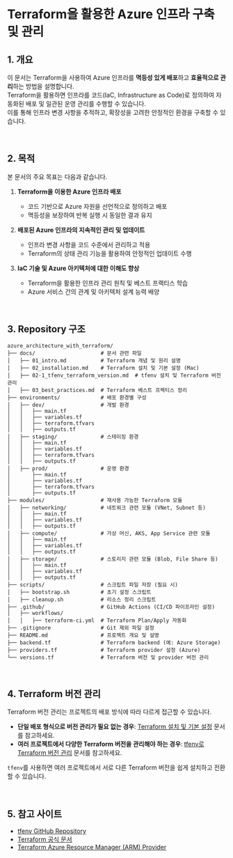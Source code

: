 # Terraform을 활용한 Azure 인프라 구축 및 관리

## 1. 개요
이 문서는 Terraform을 사용하여 Azure 인프라를 **멱등성 있게 배포**하고 **효율적으로 관리**하는 방법을 설명합니다.  
Terraform을 활용하면 인프라를 코드(IaC, Infrastructure as Code)로 정의하여 자동화된 배포 및 일관된 운영 관리를 수행할 수 있습니다.  
이를 통해 인프라 변경 사항을 추적하고, 확장성을 고려한 안정적인 환경을 구축할 수 있습니다.

<br>

## 2. 목적
본 문서의 주요 목표는 다음과 같습니다.

1. **Terraform을 이용한 Azure 인프라 배포**  
   - 코드 기반으로 Azure 자원을 선언적으로 정의하고 배포  
   - 멱등성을 보장하여 반복 실행 시 동일한 결과 유지  

2. **배포된 Azure 인프라의 지속적인 관리 및 업데이트**  
   - 인프라 변경 사항을 코드 수준에서 관리하고 적용  
   - Terraform의 상태 관리 기능을 활용하여 안정적인 업데이트 수행  

3. **IaC 기술 및 Azure 아키텍처에 대한 이해도 향상**  
   - Terraform을 활용한 인프라 관리 원칙 및 베스트 프랙티스 학습  
   - Azure 서비스 간의 관계 및 아키텍처 설계 능력 배양  

<br>

## 3. Repository 구조
```plaintext
azure_architecture_with_terraform/
├── docs/                     # 문서 관련 파일
│   ├── 01_intro.md           # Terraform 개념 및 원리 설명
│   ├── 02_installation.md    # Terraform 설치 및 기본 설정 (Mac)
│   ├── 02-1_tfenv_terraform_version.md  # tfenv 설치 및 Terraform 버전 관리
│   ├── 03_best_practices.md  # Terraform 베스트 프랙티스 정리
├── environments/             # 배포 환경별 구성
│   ├── dev/                  # 개발 환경
│   │   ├── main.tf
│   │   ├── variables.tf
│   │   ├── terraform.tfvars
│   │   ├── outputs.tf
│   ├── staging/              # 스테이징 환경
│   │   ├── main.tf
│   │   ├── variables.tf
│   │   ├── terraform.tfvars
│   │   ├── outputs.tf
│   ├── prod/                 # 운영 환경
│       ├── main.tf
│       ├── variables.tf
│       ├── terraform.tfvars
│       ├── outputs.tf
├── modules/                  # 재사용 가능한 Terraform 모듈
│   ├── networking/           # 네트워크 관련 모듈 (VNet, Subnet 등)
│   │   ├── main.tf
│   │   ├── variables.tf
│   │   ├── outputs.tf
│   ├── compute/              # 가상 머신, AKS, App Service 관련 모듈
│   │   ├── main.tf
│   │   ├── variables.tf
│   │   ├── outputs.tf
│   ├── storage/              # 스토리지 관련 모듈 (Blob, File Share 등)
│   │   ├── main.tf
│   │   ├── variables.tf
│   │   ├── outputs.tf
├── scripts/                  # 스크립트 파일 저장 (필요 시)
│   ├── bootstrap.sh          # 초기 설정 스크립트
│   ├── cleanup.sh            # 리소스 정리 스크립트
├── .github/                  # GitHub Actions (CI/CD 파이프라인 설정)
│   ├── workflows/
│   │   ├── terraform-ci.yml  # Terraform Plan/Apply 자동화
├── .gitignore                # Git 제외 파일 설정
├── README.md                 # 프로젝트 개요 및 설명
├── backend.tf                # Terraform backend (예: Azure Storage)
├── providers.tf              # Terraform provider 설정 (Azure)
└── versions.tf               # Terraform 버전 및 provider 버전 관리
```

<br>

## 4. Terraform 버전 관리

Terraform 버전 관리는 프로젝트의 배포 방식에 따라 다르게 접근할 수 있습니다.

- **단일 배포 형식으로 버전 관리가 필요 없는 경우**: [Terraform 설치 및 기본 설정](docs/02_installation.md) 문서를 참고하세요.
- **여러 프로젝트에서 다양한 Terraform 버전을 관리해야 하는 경우**: [tfenv로 Terraform 버전 관리](docs/02-1_tfenv_terraform_version.md) 문서를 참고하세요.

`tfenv`를 사용하면 여러 프로젝트에서 서로 다른 Terraform 버전을 쉽게 설치하고 전환할 수 있습니다.

<br>

## 5. 참고 사이트
- [tfenv GitHub Repository](https://github.com/tfutils/tfenv)
- [Terraform 공식 문서](https://developer.hashicorp.com/terraform/docs)
- [Terraform Azure Resource Manager (ARM) Provider](https://registry.terraform.io/providers/hashicorp/azurerm/latest/docs)